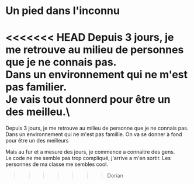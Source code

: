 # Un pied dans l'inconnu

<<<<<<< HEAD
Depuis 3 jours, je me retrouve au milieu de personnes que je ne connais pas.\
Dans un environnement qui ne m'est pas familier.\
Je vais tout donnerd pour être un des meilleu.\ 
=======
Depuis 3 jours, je me retrouve au milieu de personne que je ne connais pas.
Dans un environnement qui ne m'est pas famillie.
On va se donner à fond pour être un des meilleurs

Mais au fur et a mesure des jours, je commence a connaitre des gens.  
Le code ne me semble pas trop compliqué, j'arrive a m'en sortir.
Les personnes de ma classe me sembles cool. 
>>>>>>> Dorian
